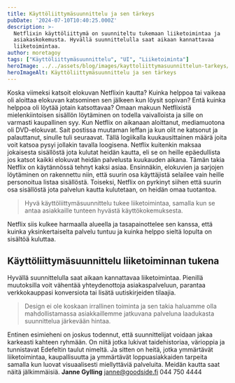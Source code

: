 ```yaml
---
title: Käyttöliittymäsuunnittelu ja sen tärkeys
pubDate: '2024-07-10T10:40:25.000Z'
description: >-
  Netflixin käyttöliittymä on suunniteltu tukemaan liiketoimintaa ja
  asiakaskokemusta. Hyvällä suunnittelulla saat aikaan kannattavaa
  liiketoimintaa.
author: moretagoy
tags: ["Käyttöliittymäsuunnittelu", "UI", "Liiketoiminta"]
heroImage: ../../assets/blog/images/kayttoliittymasuunnittelun-tarkeys/featured.webp
heroImageAlt: Käyttöliittymäsuunnittelu ja sen tärkeys
---
```


Koska viimeksi katsoit elokuvan Netflixin kautta? Kuinka helppoa tai vaikeaa oli aloittaa elokuvan katsominen sen jälkeen kun löysit sopivan? Entä kuinka helppoa oli löytää jotain katsottavaa? Omaan makuun Netflixistä mielenkiintoisen sisällön löytäminen on todella vaivalloista ja sille on varmasti kaupallinen syy. Kun Netflix on aikanaan aloittanut, mediamuotona oli DVD-elokuvat. Sait postissa muutaman leffan ja kun olit ne katsonut ja palauttanut, sinulle tuli seuraavat. Tällä logiikalla kuukausittainen määrä joita voit katsoa pysyi jollakin tavalla loogisena. Netflix kuitenkin maksaa jokaisesta sisällöstä jota kulutat heidän kautta, eli se on heille epäedullista jos katsot kaikki elokuvat heidän palvelusta kuukauden aikana. Tämän takia Netflix on käytännössä tehnyt kaksi asiaa. Ensinnäkin, elokuvien ja sarjojen löytäminen on rakennettu niin, että suurin osa käyttäjistä selailee vain heille personoitua listaa sisällöstä. Toiseksi, Netflix on pyrkinyt siihen että suurin osa sisällöstä jota palvelun kautta kulutetaan, on heidän omaa tuotantoa.

> Hyvä käyttöliittymäsuunnittelu tukee liiketoimintaa, samalla kun se antaa asiakkaille tunteen hyvästä käyttökokemuksesta.

Netflix siis kulkee harmaalla alueella ja tasapainottelee sen kanssa, että kuinka yksinkertaiselta palvelu tuntuu ja kuinka helppo sieltä lopulta on sisältöä kuluttaa.

## Käyttöliittymäsuunnittelu liiketoiminnan tukena

Hyvällä suunnittelulla saat aikaan kannattavaa liiketoimintaa. Pienillä muutoksilla voit vähentää yhteydenottoja asiakaspalveluun, parantaa verkkokauppasi konversiota tai lisätä uutiskirjeiden tilaajia.

> Design ei ole koskaan irrallinen toiminta ja sen takia haluamme olla mahdollistamassa asiakkaillemme jatkuvana palveluna laadukasta suunnittelua järkevään hintaa.

Entinen esimieheni on joskus todennut, että suunnittelijat voidaan jakaa karkeasti kahteen ryhmään. On niitä jotka lukivat taidehistoriaa, värioppia ja tunnistavat Edefeltin taulut nimeltä. Ja sitten on heitä, jotka ymmärtävät liiketoimintaa, kaupallisuutta ja ymmärtävät loppuasiakkaiden tarpeita samalla kun luovat visuaalisesti miellyttäviä palveluita. Meidän kautta saat näitä jälkimmäisiä. **Janne Gylling** janne@goodside.fi 044 750 4444
